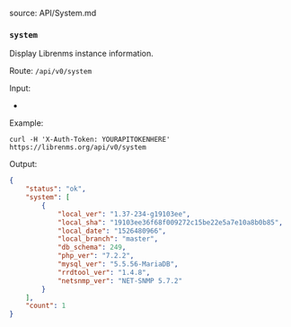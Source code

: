 source: API/System.md

### `system`

Display Librenms instance information.

Route: `/api/v0/system`

Input:

-

Example:
```curl
curl -H 'X-Auth-Token: YOURAPITOKENHERE' https://librenms.org/api/v0/system
```

Output:
```json
{
    "status": "ok",
    "system": [
        {
            "local_ver": "1.37-234-g19103ee",
            "local_sha": "19103ee36f68f009272c15be22e5a7e10a8b0b85",
            "local_date": "1526480966",
            "local_branch": "master",
            "db_schema": 249,
            "php_ver": "7.2.2",
            "mysql_ver": "5.5.56-MariaDB",
            "rrdtool_ver": "1.4.8",
            "netsnmp_ver": "NET-SNMP 5.7.2"
        }
    ],
    "count": 1
}
```